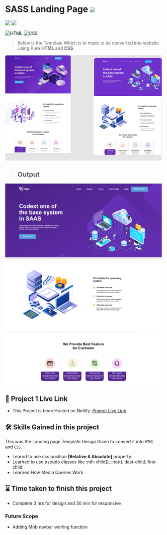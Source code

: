 # SASS Landing Page ![](https://img.shields.io/badge/Live%20Class%20Project%20-13-green?style=for-the-badge&logo=appveyor)

![](https://img.shields.io/badge/iNeuron-LCO-brightgreen) ![](https://img.shields.io/static/v1?label=Hitesh-Choudhary&message=Full-Stack-Javascript-Course&color=red)

 
![HTML](https://img.shields.io/badge/-HTML-05122A?style=flat&logo=HTML5&color=green)
![CSS](https://img.shields.io/badge/-CSS-05122A?style=flat&logo=CSS3&color=red)


> Below is the Template Which is to made to be converted into website Using Pure **HTML** and **CSS**.

![Design](./assets/thumbnail.png) 



> ## Output 


![](./assets/output.png)
![](./assets/output2.png)
![](./assets/output3.png)

##   


 ## 🚀 Project 1 Live Link 
 
- This Project is been Hosted on Netlify. [Project Live Link](https://sass-landing-ui.netlify.app/)



## 🛠 Skills Gained in this project

  This was the Landing page Template Design Given to convert it into ``HTML`` and ``CSS``.
 - Learnd to use css position  **[Relative & Absolute]** property.
- Learned to use pseudo classes like :nth-child(), :not(), :last-child, first-child
- Learned How Media Queries Work

 ## ⌛ Time taken to finish this project 

 - Complete 3 hrs for design and 30 min for responsive

### Future Scope

- Adding Mob navbar worling function
